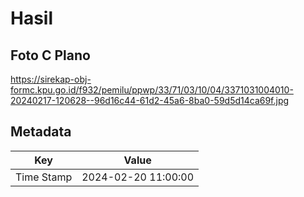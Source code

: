 # Hasil

## Foto C Plano

https://sirekap-obj-formc.kpu.go.id/f932/pemilu/ppwp/33/71/03/10/04/3371031004010-20240217-120628--96d16c44-61d2-45a6-8ba0-59d5d14ca69f.jpg


## Metadata

| Key        | Value               |
| ---------- | ------------------- |
| Time Stamp | 2024-02-20 11:00:00 |



